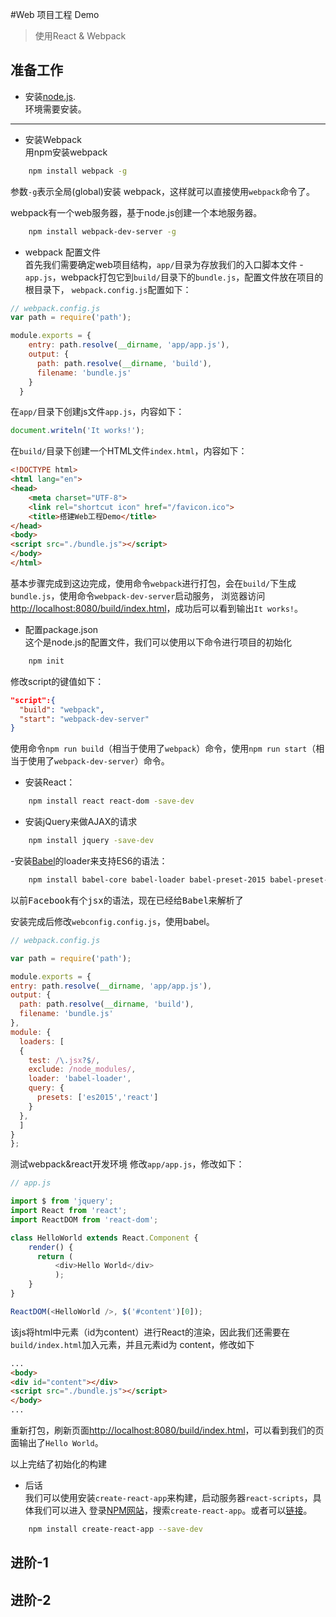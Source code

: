 #Web 项目工程 Demo
> 使用React & Webpack

## 准备工作
- 安装[node.js](https://nodejs.org/).  
环境需要安装。
---

- 安装Webpack  
用npm安装webpack
```sh
    npm install webpack -g
```
参数`-g`表示全局(global)安装 webpack，这样就可以直接使用`webpack`命令了。

webpack有一个web服务器，基于node.js创建一个本地服务器。  
```sh
    npm install webpack-dev-server -g
```

- webpack 配置文件  
首先我们需要确定web项目结构，`app/`目录为存放我们的入口脚本文件 - `app.js`，webpack打包它到`build/`目录下的`bundle.js`，配置文件放在项目的根目录下，
`webpack.config.js`配置如下：  
```js
// webpack.config.js
var path = require('path');

module.exports = {
    entry: path.resolve(__dirname, 'app/app.js'),
    output: {
      path: path.resolve(__dirname, 'build'),
      filename: 'bundle.js'
    }
  }
```
在`app/`目录下创建js文件`app.js`，内容如下：
```js
document.writeln('It works!');
````

在`build/`目录下创建一个HTML文件`index.html`，内容如下：  
```html
<!DOCTYPE html>
<html lang="en">
<head>
    <meta charset="UTF-8">
    <link rel="shortcut icon" href="/favicon.ico">
    <title>搭建Web工程Demo</title>
</head>
<body>
<script src="./bundle.js"></script>
</body>
</html>
```
基本步骤完成到这边完成，使用命令`webpack`进行打包，会在`build/`下生成`bundle.js`，使用命令`webpack-dev-server`启动服务，
浏览器访问<http://localhost:8080/build/index.html>，成功后可以看到输出`It works!`。


- 配置package.json  
这个是node.js的配置文件，我们可以使用以下命令进行项目的初始化  
```sh
    npm init
```
修改script的键值如下：
```json
"script":{
  "build": "webpack",
  "start": "webpack-dev-server"
}
```
使用命令`npm run build`（相当于使用了`webpack`）命令，使用`npm run start`（相当于使用了`webpack-dev-server`）命令。

- 安装React：
```sh
    npm install react react-dom -save-dev
```

- 安装jQuery来做AJAX的请求
```sh
    npm install jquery -save-dev
```

-安装[Babel](https://babeljs.io)的loader来支持ES6的语法：
```sh
    npm install babel-core babel-loader babel-preset-2015 babel-preset-react --save-dev
```
<pre>以前Facebook有个jsx的语法，现在已经给Babel来解析了</pre>

安装完成后修改`webconfig.config.js`，使用babel。
```js
// webpack.config.js

var path = require('path');

module.exports = {
entry: path.resolve(__dirname, 'app/app.js'),
output: {
  path: path.resolve(__dirname, 'build'),
  filename: 'bundle.js'
},
module: {
  loaders: [
  {
    test: /\.jsx?$/,
    exclude: /node_modules/,
    loader: 'babel-loader',
    query: {
      presets: ['es2015','react']
    }
  },
  ]
}
};
```

测试webpack&react开发环境
修改`app/app.js`，修改如下：
```js
// app.js

import $ from 'jquery';
import React from 'react';
import ReactDOM from 'react-dom';

class HelloWorld extends React.Component {
    render() {
      return (
          <div>Hello World</div>
          );
    }
}

ReactDOM(<HelloWorld />, $('#content')[0]);
```
该js将html中元素（id为content）进行React的渲染，因此我们还需要在`build/index.html`加入元素，并且元素id为
content，修改如下
```html
...
<body>
<div id="content"></div>
<script src="./bundle.js"></script>  
</body>
...
```
重新打包，刷新页面<http://localhost:8080/build/index.html>，可以看到我们的页面输出了`Hello World`。

以上完结了初始化的构建

- 后话  
我们可以使用安装`create-react-app`来构建，启动服务器`react-scripts`，具体我们可以进入
登录[NPM网站](https://www.npmjs.com/)，搜索`create-react-app`。或者可以[链接](https://www.npmjs.com/package/create-react-app)。

```sh
    npm install create-react-app --save-dev
```


## 进阶-1

## 进阶-2